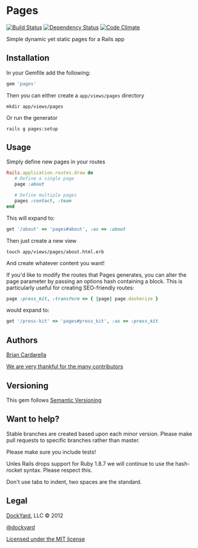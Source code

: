 # Pages #

[![Build Status](https://secure.travis-ci.org/dockyard/pages.png?branch=master)](http://travis-ci.org/dockyard/pages)
[![Dependency Status](https://gemnasium.com/dockyard/pages.png?travis)](https://gemnasium.com/dockyard/pages)
[![Code Climate](https://codeclimate.com/badge.png)](https://codeclimate.com/github/dockyard/pages)

Simple dynamic yet static pages for a Rails app

## Installation ##

In your Gemfile add the following:

```ruby
gem 'pages'
```

Then you can either create a `app/views/pages` directory

```
mkdir app/views/pages
```

Or run the generator

```
rails g pages:setup
```

## Usage ##

Simply define new pages in your routes

```ruby
Rails.application.routes.draw do
   # Define a single page
   page :about

   # Define multiple pages
   pages :contact, :team
end
```

This will expand to:

```ruby
get '/about' => 'pages#about', :as => :about
```

Then just create a new view

```
touch app/views/pages/about.html.erb
```

And create whatever content you want!

If you'd like to modify the routes that Pages generates, you can alter the
page parameter by passing an options hash containing a block. This is
particularly useful for creating SEO-friendly routes:

```ruby
page :press_kit, :transform => { |page| page.dasherize }
```

would expand to:

```ruby
get '/press-kit' => 'pages#press_kit', :as => :press_kit
```

## Authors ##

[Brian Cardarella](http://twitter.com/bcardarella)

[We are very thankful for the many contributors](https://github.com/dockyard/pages/graphs/contributors)

## Versioning ##

This gem follows [Semantic Versioning](http://semver.org)

## Want to help? ##

Stable branches are created based upon each minor version. Please make
pull requests to specific branches rather than master.

Please make sure you include tests!

Unles Rails drops support for Ruby 1.8.7 we will continue to use the
hash-rocket syntax. Please respect this.

Don't use tabs to indent, two spaces are the standard.

## Legal ##

[DockYard](http://dockyard.com), LLC &copy; 2012

[@dockyard](http://twitter.com/dockyard)

[Licensed under the MIT license](http://www.opensource.org/licenses/mit-license.php)
